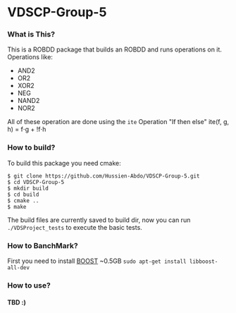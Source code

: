 # VDSCP-Group-5
### What is This?
This is a ROBDD package that builds an ROBDD and runs operations on it.
Operations like:
- AND2
- OR2
- XOR2
- NEG
- NAND2
- NOR2

All of these operation are done using the `ite` Operation "If then else" ite(f, g, h) = f⋅g + !f⋅h
  
### How to build?
To build this package you need cmake:
```
$ git clone https://github.com/Hussien-Abdo/VDSCP-Group-5.git
$ cd VDSCP-Group-5
$ mkdir build
$ cd build
$ cmake ..
$ make
```
The build files are currently saved to build dir, now you can run `./VDSProject_tests` to execute the basic tests.
### How to BanchMark?
First you need to install [BOOST](https://www.boost.org/) ~0.5GB 
```sudo apt-get install libboost-all-dev```

### How to use?
#### TBD :)
